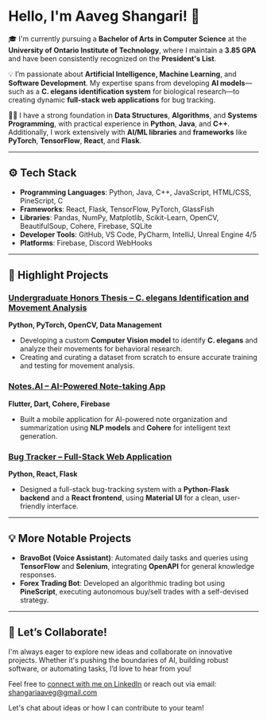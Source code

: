 # Hello, I'm Aaveg Shangari! 👋

🎓 I'm currently pursuing a **Bachelor of Arts in Computer Science** at the **University of Ontario Institute of Technology**, where I maintain a **3.85 GPA** and have been consistently recognized on the **President's List**.

💡 I’m passionate about **Artificial Intelligence, Machine Learning**, and **Software Development**. My expertise spans from developing **AI models**—such as a **C. elegans identification system** for biological research—to creating dynamic **full-stack web applications** for bug tracking.

👨‍🏫 I have a strong foundation in **Data Structures**, **Algorithms**, and **Systems Programming**, with practical experience in **Python**, **Java**, and **C++**. Additionally, I work extensively with **AI/ML libraries** and **frameworks** like **PyTorch**, **TensorFlow**, **React**, and **Flask**.

---

## ⚙️ Tech Stack

- **Programming Languages**: Python, Java, C++, JavaScript, HTML/CSS, PineScript, C
- **Frameworks**: React, Flask, TensorFlow, PyTorch, GlassFish
- **Libraries**: Pandas, NumPy, Matplotlib, Scikit-Learn, OpenCV, BeautifulSoup, Cohere, Firebase, SQLite
- **Developer Tools**: GitHub, VS Code, PyCharm, IntelliJ, Unreal Engine 4/5
- **Platforms**: Firebase, Discord WebHooks

---

## 🚀 Highlight Projects

### [**Undergraduate Honors Thesis – C. elegans Identification and Movement Analysis**](link-to-project)  
**Python, PyTorch, OpenCV, Data Management**  
- Developing a custom **Computer Vision model** to identify **C. elegans** and analyze their movements for behavioral research.
- Creating and curating a dataset from scratch to ensure accurate training and testing for movement analysis.

### [**Notes.AI – AI-Powered Note-taking App**](https://github.com/AviShangari/Kanjou)  
**Flutter, Dart, Cohere, Firebase**  
- Built a mobile application for AI-powered note organization and summarization using **NLP models** and **Cohere** for intelligent text generation.

### [**Bug Tracker – Full-Stack Web Application**](https://github.com/AviShangari/BugTracker)  
**Python, React, Flask**  
- Designed a full-stack bug-tracking system with a **Python-Flask backend** and a **React frontend**, using **Material UI** for a clean, user-friendly interface.

---

## 💡 More Notable Projects
- **BravoBot (Voice Assistant)**: Automated daily tasks and queries using **TensorFlow** and **Selenium**, integrating **OpenAPI** for general knowledge responses.
- **Forex Trading Bot**: Developed an algorithmic trading bot using **PineScript**, executing autonomous buy/sell trades with a self-devised strategy.

---

## 🤝 Let’s Collaborate!

I'm always eager to explore new ideas and collaborate on innovative projects. Whether it's pushing the boundaries of AI, building robust software, or automating tasks, I’d love to hear from you!

Feel free to [connect with me on LinkedIn](https://linkedin.com/in/aaveg-shangari) or reach out via email: shangariaaveg@gmail.com

Let's chat about ideas or how I can contribute to your team!
